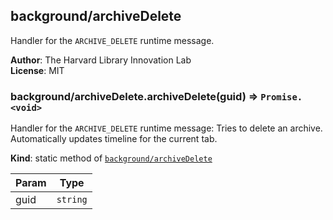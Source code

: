 <a name="module_background/archiveDelete"></a>

## background/archiveDelete
Handler for the `ARCHIVE_DELETE` runtime message.

**Author**: The Harvard Library Innovation Lab  
**License**: MIT  
<a name="module_background/archiveDelete.archiveDelete"></a>

### background/archiveDelete.archiveDelete(guid) ⇒ <code>Promise.&lt;void&gt;</code>
Handler for the `ARCHIVE_DELETE` runtime message: 
Tries to delete an archive.
Automatically updates timeline for the current tab.

**Kind**: static method of [<code>background/archiveDelete</code>](#module_background/archiveDelete)  

| Param | Type |
| --- | --- |
| guid | <code>string</code> | 

